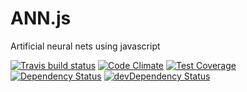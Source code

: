 # ANN.js

Artificial neural nets using javascript

[![Travis build status](http://img.shields.io/travis/AkashGutha/ANN.js.svg?style=flat)](https://travis-ci.org/AkashGutha/ANN.js)
[![Code Climate](https://codeclimate.com/github/AkashGutha/ANN.js/badges/gpa.svg)](https://codeclimate.com/github/AkashGutha/ANN.js)
[![Test Coverage](https://codeclimate.com/github/AkashGutha/ANN.js/badges/coverage.svg)](https://codeclimate.com/github/AkashGutha/ANN.js)
[![Dependency Status](https://david-dm.org/AkashGutha/ANN.js.svg)](https://david-dm.org/AkashGutha/ANN.js)
[![devDependency Status](https://david-dm.org/AkashGutha/ANN.js/dev-status.svg)](https://david-dm.org/AkashGutha/ANN.js#info=devDependencies)
